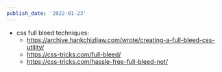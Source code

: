 ```yaml
---
publish_date: '2022-01-23'
---
```

- css full bleed techniques:
	- https://archive.hankchizljaw.com/wrote/creating-a-full-bleed-css-utility/
	- https://css-tricks.com/full-bleed/
	- https://css-tricks.com/hassle-free-full-bleed-not/
